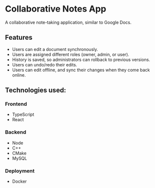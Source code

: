 # Collaborative Notes App

A collaborative note-taking application, similar to Google Docs.

## Features

- Users can edit a document synchronously.
- Users are assigned different roles (owner, admin, or user).
- History is saved, so administrators can rollback to previous versions.
- Users can undo/redo their edits.
- Users can edit offline, and sync their changes when they come back online.

## Technologies used:

### Frontend

- TypeScript
- React

### Backend

- Node
- C++
- CMake
- MySQL

### Deployment

- Docker